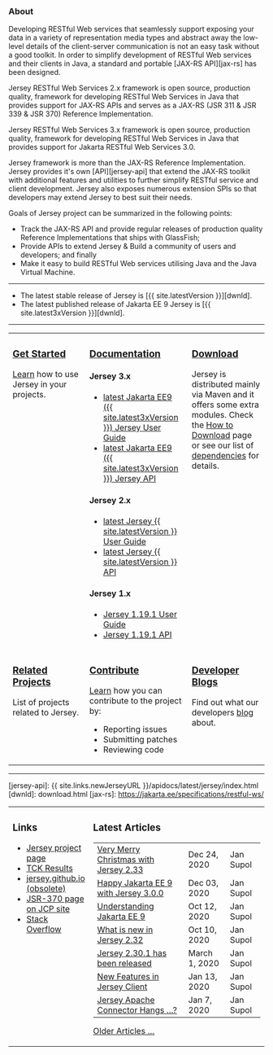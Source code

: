 <link href="jersey.css" rel="stylesheet"/>
<h3>About</h3>

Developing RESTful Web services that seamlessly support exposing your data in a
variety of representation media types and abstract away the low-level details
of the client-server communication is not an easy task without a good toolkit.
In order to simplify development of RESTful Web services and their clients in Java,
a standard and portable [JAX-RS API][jax-rs] has been designed.

Jersey RESTful Web Services 2.x framework is open source, production quality,
framework for developing RESTful Web Services in Java that provides support for
JAX-RS APIs and serves as a JAX-RS (JSR 311 & JSR 339 & JSR 370) Reference Implementation.

Jersey RESTful Web Services 3.x framework is open source, production quality,
framework for developing RESTful Web Services in Java that provides support for
Jakarta RESTful Web Services 3.0.

Jersey framework is more than the JAX-RS Reference Implementation. Jersey provides
it's own [API][jersey-api] that extend the JAX-RS toolkit with additional features
and utilities to further simplify RESTful service and client development. Jersey
also exposes numerous extension SPIs so that developers may extend Jersey to best
suit their needs.

Goals of Jersey project can be summarized in the following points:

*   Track the JAX-RS API and provide regular releases of production quality
    Reference Implementations that ships with GlassFish;
*   Provide APIs to extend Jersey & Build a community of users and developers;
    and finally
*   Make it easy to build RESTful Web services utilising Java and the
    Java Virtual Machine.

---

*   The latest stable release of Jersey is [{{ site.latestVersion }}][dwnld].
*   The latest published release of Jakarta EE 9 Jersey is [{{ site.latest3xVersion }}][dwnld].

---

<table style="border:none;">
<tr>
<td  style="width:30%;border:none;vertical-align: top;">
<h3><a class="headerlink" href="{{ site.links.newJerseyURL }}/documentation/latest/getting-started.html">
    <var class="icon-compass"></var> Get Started
</a></h3>

<a href ="{{ site.links.newJerseyURL }}/documentation/latest/getting-started.html">Learn</a> how to use Jersey in your projects.
</td><td style="width:40%;border:none;vertical-align: top;">

<h3><a class="headerlink" href="{{ site.links.newJerseyURL }}/documentation/latest/index.html">
    <var class="icon-book"></var> Documentation
</a></h3>

<h4>Jersey 3.x</h4>
	<ul>
		<li><a href="{{ site.links.newJerseyURL }}/documentation/{{ site.latest3xFolder }}/index.html">latest Jakarta EE9 ({{ site.latest3xVersion }}) Jersey User Guide</a></li>
		<li><a href="{{ site.links.newJerseyURL }}/apidocs/{{ site.latest3xFolder }}/jersey/index.html">latest Jakarta EE9 ({{ site.latest3xVersion }}) Jersey API</a></li>
        </ul>
<h4>Jersey 2.x</h4>
	<ul><li><a href="{{ site.links.newJerseyURL }}/documentation/latest/index.html">latest Jersey {{ site.latestVersion }} User Guide</a></li>
	<li><a href="{{ site.links.newJerseyURL }}/apidocs/latest/jersey/index.html">latest Jersey {{ site.latestVersion }} API</a></li></ul>
<h4>Jersey 1.x</h4>
	<ul><li><a href="{{ site.links.newJerseyURL }}/documentation/1.19.1/index.html">Jersey 1.19.1 User Guide</a></li>
	<li><a href="{{ site.links.newJerseyURL }}/apidocs/1.19.1/jersey/index.html">Jersey 1.19.1 API</a></li></ul>
</td><td style="border:none;vertical-align: top;">

<h3><a class="headerlink" href="download.html">
    <var class="icon-cloud-download"></var> Download
</a></h3>

Jersey is distributed mainly via Maven and it offers some extra modules.
Check the <a href="download.html">How to Download</a> page or see our list of <a href="{{ site.links.newJerseyURL }}/documentation/latest/modules-and-dependencies.html">dependencies</a> for details.
</td></tr>
<tr><td style="border:none;vertical-align: top;">
<h3><a class="headerlink" href="related.html">
    <var class="icon-tags"></var> Related Projects
</a></h3>

List of projects related to Jersey.

</td><td style="border:none;vertical-align: top;">
<h3><a class="headerlink" href="contribute.html">
    <var class="icon-group"></var> Contribute
</a></h3>

<a href="contribute.html">Learn</a> how you can contribute to the project by:
<ul class="icons-ul">
    <li><var class="icon-li icon-bug"></var> Reporting issues</li>
    <li><var class="icon-li icon-code-fork"></var> Submitting patches</li>
    <li><var class="icon-li icon-eye-open"></var> Reviewing code</li>
</ul>

</td><td style="border:none;vertical-align: top;">
<h3><a class="headerlink" href="bloggers.html">
    <var class="icon-rss"></var> Developer Blogs
</a></h3>

Find out what our developers <a href="bloggers.html">blog</a> about.
</td></tr>
</table>

---

[jersey-api]: {{ site.links.newJerseyURL }}/apidocs/latest/jersey/index.html
[dwnld]: download.html
[jax-rs]: https://jakarta.ee/specifications/restful-ws/

<table style="border:none">
<tr>
<td style="width: 30%;
               text-align: start;
               vertical-align: top;
               border:none;">
<h3> <a name="Links"></a>Links</h3>

- <a href="https://projects.eclipse.org/projects/ee4j.jersey">Jersey project page</a><br/>
- <a href="TCK-Results.html">TCK Results</a><br/>
- <a href="{{ site.links.newJerseyURL }}">jersey.github.io (obsolete)</a><br/>
- <a href="https://jcp.org/en/jsr/detail?id=370">JSR-370 page on JCP site</a><br/>
- <a href="https://stackoverflow.com/questions/tagged/jersey">Stack Overflow</a><br/>
</td>
 <td style="border:none;width:70%">
 <h3>Latest Articles</h3>

<table>
<tr> <td> <a class="article" href="{{ site.links.honzablog }}/?p=238" target="_blank">Very Merry Christmas with Jersey 2.33</a>              </td><td> Dec 24, 2020 </td><td> Jan Supol </td> </tr>
<tr> <td> <a class="article" href="{{ site.links.honzablog }}/?p=235" target="_blank">Happy Jakarta EE 9 with Jersey 3.0.0</a>               </td><td> Dec 03, 2020 </td><td> Jan Supol </td> </tr>
<tr> <td> <a class="article" href="{{ site.links.honzablog }}/?p=202" target="_blank">Understanding Jakarta EE 9</a>                         </td><td> Oct 12, 2020 </td><td> Jan Supol </td> </tr>
<tr> <td> <a class="article" href="{{ site.links.honzablog }}/?p=190" target="_blank">What is new in Jersey 2.32</a>                         </td><td> Oct 10, 2020 </td><td> Jan Supol </td> </tr>
<tr> <td> <a class="article" href="{{ site.links.honzablog }}/?p=190" target="_blank">Jersey 2.30.1 has been released</a>                         </td><td> March 1, 2020 </td><td> Jan Supol </td> </tr>
<tr> <td> <a class="article" href="{{ site.links.honzablog }}/?p=171" target="_blank">New Features in Jersey Client</a>                         </td><td> Jan 13, 2020 </td><td> Jan Supol </td> </tr>
<tr> <td> <a class="article" href="{{ site.links.honzablog }}/?p=164" target="_blank">Jersey Apache Connector Hangs …?</a>                      </td><td> Jan 7, 2020 </td><td> Jan Supol </td> </tr>
</table>


<a href="older-articles.html">Older Articles &hellip;</a>

 </td></tr>
    </table>
